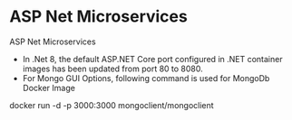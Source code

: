 # ASP Net Microservices
ASP Net Microservices

* In .Net 8, the default ASP.NET Core port configured in .NET container images has been updated from port 80 to 8080. 
* For Mongo GUI Options, following command is used for MongoDb Docker Image

docker run -d -p 3000:3000 mongoclient/mongoclient
